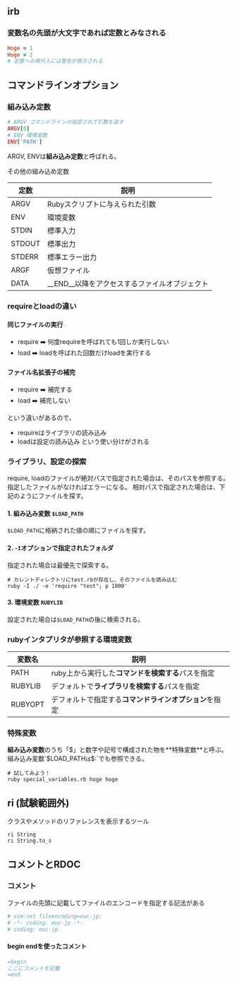 ## irb
### 変数名の先頭が大文字であれば定数とみなされる

```ruby
Hoge = 1
Hoge = 2
# 定数への再代入には警告が表示される
```
## コマンドラインオプション

### 組み込み定数
```ruby
# ARGV コマンドラインの指定されて引数を返す
ARGV[0]
# ENV 環境変数
ENV['PATH']
```
ARGV, ENVは**組み込み定数**と呼ばれる。

その他の組み込め定数

|定数|説明|
|---|---|
|ARGV|Rubyスクリプトに与えられた引数|
|ENV|環境変数|
|STDIN|標準入力|
|STDOUT|標準出力|
|STDERR|標準エラー出力|
|ARGF|仮想ファイル|
|DATA|__END__以降をアクセスするファイルオブジェクト|

### requireとloadの違い
#### 同じファイルの実行
- require :arrow_right: 何度requireを呼ばれても1回しか実行しない
- load :arrow_right: loadを呼ばれた回数だけloadを実行する

#### ファイル名拡張子の補完
- require :arrow_right: 補完する
- load :arrow_right: 補完しない

という違いがあるので、
- requireはライブラリの読み込み
- loadは設定の読み込み
という使い分けがされる

### ライブラリ、設定の探索
require, loadのファイルが絶対パスで指定された場合は、そのパスを参照する。
指定したファイルがなければエラーになる。
相対パスで指定された場合は、下記のようにファイルを探す。
#### 1. 組み込み**変数** `$LOAD_PATH`
`$LOAD_PATH`に格納された値の順にファイルを探す。

#### 2. `-I`オプションで指定されたフォルダ
指定された場合は最優先で探索する。
~~~
# カレントディレクトリにtest.rbが存在し、そのファイルを読み込む
ruby -I ./ -e 'require "test"; p 1000' 
~~~

#### 3. 環境変数 `RUBYLIB`
設定された場合は`$LOAD_PATH`の後に検索される。

### rubyインタプリタが参照する環境変数
|変数名|説明|
|---|---|
|PATH|ruby上から実行した**コマンドを検索する**パスを指定|
|RUBYLIB|デフォルトで**ライブラリを検索する**パスを指定|
|RUBYOPT|デフォルトで指定する**コマンドラインオプション**を指定|

### 特殊変数
**組み込み変数**のうち「$」と数字や記号で構成された物を**特殊変数**と呼ぶ。
組み込み変数`$LOAD_PATH`は`$:`でも参照できる。

~~~
# 試してみよう！
ruby special_variables.rb hoge hoge
~~~

## ri (試験範囲外)
クラスやメソッドのリファレンスを表示するツール
~~~
ri String
ri String.to_s
~~~

## コメントとRDOC

### コメント
ファイルの先頭に記載してファイルのエンコードを指定する記法がある
```ruby
# vim:set fileencoding=euc-jp:
# -*- coding: euc-jp -*-
# coding: euc-jp
```

#### begin endを使ったコメント
```ruby
=begin
ここにコメントを記載
=end
```
